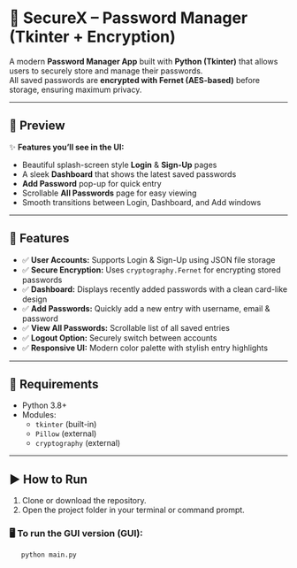 # 🔐 SecureX – Password Manager (Tkinter + Encryption)

A modern **Password Manager App** built with **Python (Tkinter)** that allows users to securely store and manage their passwords.  
All saved passwords are **encrypted with Fernet (AES-based)** before storage, ensuring maximum privacy.

---

## 📸 Preview
✨ **Features you’ll see in the UI:**
- Beautiful splash-screen style **Login** & **Sign-Up** pages
- A sleek **Dashboard** that shows the latest saved passwords
- **Add Password** pop-up for quick entry
- Scrollable **All Passwords** page for easy viewing
- Smooth transitions between Login, Dashboard, and Add windows

---

## 🔑 Features
- ✅ **User Accounts:** Supports Login & Sign-Up using JSON file storage
- ✅ **Secure Encryption:** Uses `cryptography.Fernet` for encrypting stored passwords
- ✅ **Dashboard:** Displays recently added passwords with a clean card-like design
- ✅ **Add Passwords:** Quickly add a new entry with username, email & password
- ✅ **View All Passwords:** Scrollable list of all saved entries
- ✅ **Logout Option:** Securely switch between accounts
- ✅ **Responsive UI:** Modern color palette with stylish entry highlights

---

## 📂 Requirements
- Python 3.8+  
- Modules:
  - `tkinter` (built-in)
  - `Pillow` (external)
  - `cryptography` (external)

---

## ▶️ How to Run
1. Clone or download the repository.
2. Open the project folder in your terminal or command prompt.

### 🖥️ To run the GUI version (GUI):
```bash
   python main.py
